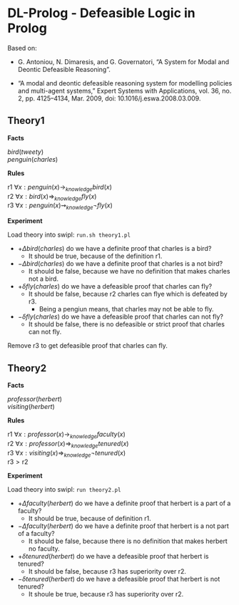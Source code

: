 # DL-Prolog - Defeasible Logic in Prolog

Based on:

- G. Antoniou, N. Dimaresis, and G. Governatori, “A System for Modal and Deontic Defeasible Reasoning”.

- “A modal and deontic defeasible reasoning system for modelling policies and multi-agent systems,” Expert Systems with Applications, vol. 36, no. 2, pp. 4125–4134, Mar. 2009, doi: 10.1016/j.eswa.2008.03.009.

## Theory1

**Facts**

$bird(tweety)$\
$penguin(charles)$

**Rules**

$\text{r1 } \forall x: penguin(x) \rightarrow_{knowledge} bird(x)$\
$\text{r2 } \forall x: bird(x) \Rightarrow_{knowledge} fly(x)$\
$\text{r3 } \forall x: penguin(x) \rightsquigarrow_{knowledge} \lnot fly(x)$ 

**Experiment**

Load theory into swipl: `run.sh theory1.pl`

- $+\Delta bird(charles)$ do we have a definite proof that charles is a bird?
    - It should be true, because of the definition r1.
- $-\Delta bird(charles)$ do we have a definite proof that charles is a not bird?
    - It should be false, because we have no definition that makes charles not a bird.
- $+\delta fly(charles)$ do we have a defeasible proof that charles can fly?
    - It should be false, because r2 charles can flye which is defeated by r3.
        - Being a pengiun means, that charles may not be able to fly.
- $-\delta fly(charles)$ do we have a defeasible proof that charles can not fly?
    - It should be false, there is no defeasible or strict proof that charles can not fly.

Remove r3 to get defeasible proof that charles can fly.

## Theory2

**Facts**

$professor(herbert)$\
$visiting(herbert)$

**Rules**

$\text{r1 } \forall x : professor(x) \rightarrow_{knowledge} faculty(x)$\
$\text{r2 } \forall x : professor(x) \Rightarrow_{knowledge} tenured(x)$\
$\text{r3 } \forall x : visiting(x) \Rightarrow_{knowledge} \lnot tenured(x)$\
$\text{r3} \gt \text{r2}$

**Experiment**

Load theory into swipl: `run theory2.pl`

- $+\Delta faculty(herbert)$ do we have a definite proof that herbert is a part of a faculty?
    - It should be true, because of definition r1.
- $-\Delta faculty(herbert)$ do we have a definite proof that herbert is a not part of a faculty?
    - It should be false, because there is no definition that makes herbert no faculty.
- $+\delta tenured(herbert)$ do we have a defeasible proof that herbert is tenured?
    - It should be false, because r3 has superiority over r2.
- $-\delta tenured(herbert)$ do we have a defeasible proof that herbert is not tenured?
    - It shoule be true, because r3 has superiority over r2.